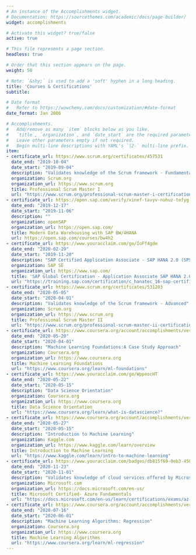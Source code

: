 ```yaml
---
# An instance of the Accomplishments widget.
# Documentation: https://sourcethemes.com/academic/docs/page-builder/
widget: accomplishments

# Activate this widget? true/false
active: true

# This file represents a page section.
headless: true

# Order that this section appears on the page.
weight: 50

# Note: `&shy;` is used to add a 'soft' hyphen in a long heading.
title: 'Courses & Certifications'
subtitle:

# Date format
#   Refer to https://wowchemy.com/docs/customization/#date-format
date_format: Jan 2006

# Accomplishments.
#   Add/remove as many `item` blocks below as you like.
#   `title`, `organization`, and `date_start` are the required parameters.
#   Leave other parameters empty if not required.
#   Begin multi-line descriptions with YAML's `|2-` multi-line prefix.
item:
- certificate_url: https://www.scrum.org/certificates/457531
  date_end: "2019-10-04"
  date_start: "2019-09-04"
  description: "Validates knowledge of the Scrum framework - Fundamental"
  organization: Scrum.org
  organization_url: https://www.scrum.org
  title: Professional Scrum Master I
  url: "https://www.scrum.org/professional-scrum-master-i-certification"
- certificate_url: https://open.sap.com/verify/xinef-tavyv-nohuz-tefyg-gediv
  date_end: "2019-12-17"
  date_start: "2019-11-06"
  description: ""
  organization: openSAP
  organization_url: https://open.sap.com/
  title: Modern Data Warehousing with SAP BW/4HANA
  url: https://open.sap.com/courses/bw4h2
- certificate_url: https://www.youracclaim.com/go/IoFf4gde
  date_end: "2020-02-29"
  date_start: "2019-11-20"
  description: "SAP Certified Application Associate - SAP HANA 2.0 (SPS03)"
  organization: SAP SE
  organization_url: https://www.sap.com/
  title: 'SAP Global Certification - Application Associate SAP HANA 2.0 (SPS03)'
  url: "https://training.sap.com/certification/c_hanatec_16-sap-certified-technology-associate---sap-hana-20-sps04-g/"
- certificate_url: https://www.scrum.org/certificates/531203
  date_end: "2020-05-05"
  date_start: "2020-04-01"
  description: "Validates knowledge of the Scrum framework - Advanced"
  organization: Scrum.org
  organization_url: https://www.scrum.org
  title: Professional Scrum Master II
  url: "https://www.scrum.org/professional-scrum-master-ii-certification"
- certificate_url: https://www.coursera.org/account/accomplishments/verify/7PFN9LFCUV78
  date_end: "2020-05-20"
  date_start: "2020-04-01"
  description: "Machine Learning Foundations:A Case Study Approach"
  organization: Coursera.org
  organization_url: https://www.coursera.org
  title: Machine Learning Foundations
  url: "https://www.coursera.org/learn/ml-foundations"
- certificate_url: https://www.youracclaim.com/go/WppeocHT
  date_end: "2020-05-22"
  date_start: "2020-05-15"
  description: "Data Science Orientation"
  organization: Coursera.org
  organization_url: https://www.coursera.org
  title: Data Science Orientation
  url: "https://www.coursera.org/learn/what-is-datascience?"
- certificate_url: https://www.coursera.org/account/accomplishments/verify/8DW9MWYLLH8B
  date_end: "2020-05-27"
  date_start: "2020-05-15"
  description: "Introduction to Machine Learning"
  organization: Kaggle.com
  organization_url: https://www.kaggle.com/learn/overview
  title: Introduction to Machine Learning
  url: "https://www.kaggle.com/learn/intro-to-machine-learning"
- certificate_url: https://www.youracclaim.com/badges/db815f69-0eb3-4509-a563-9b7b181b1384/public_url
  date_end: "2020-11-23"
  date_start: "2020-11-01"
  description: "Validates knowledge of cloud services offered by Microsoft Azure"
  organization: Microsoft.com
  organization_url: https://docs.microsoft.com/en-us/
  title: Microsoft Certified- Azure Fundamentals
  url: "https://docs.microsoft.com/en-us/learn/certifications/exams/az-900"
- certificate_url: https://www.coursera.org/account/accomplishments/verify/8DW9MWYLLH8B
  date_end: "2020-07-16"
  date_start: "2020-06-01"
  description: "Machine Learning Algorithms: Regression"
  organization: Coursera.org
  organization_url: https://www.coursera.org
  title: Machine Learning Algorithms
  url: "https://www.coursera.org/learn/ml-regression"
---
```

